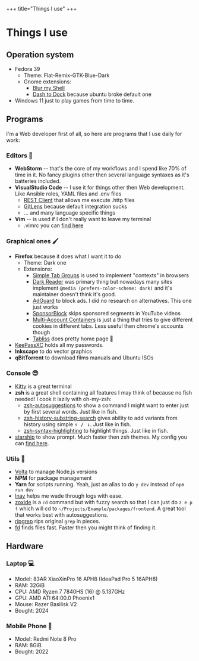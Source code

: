+++
title="Things I use"
+++

# Things I use

## Operation system 
- Fedora 39
  - Theme: Flat-Remix-GTK-Blue-Dark
  <!-- - Icons: Paper -->
  - Gnome extensions:
    - [Blur my Shell](https://github.com/aunetx/blur-my-shell)
    - [Dash to Dock](https://micheleg.github.io/dash-to-dock/) because ubuntu broke default one
    <!-- - [Draw On Your Screen 2](https://github.com/zhrexl/DrawOnYourScreen2). I don't know what happened to the first version, honestly. -->
- Windows 11 just to play games from time to time.

## Programs
I'm a Web developer first of all, so here are programs that I use daily for work:

### Editors 📝

- **WebStorm** -- that's the core of my workflows and I spend like 70% of time in it. No fancy plugins other then several language syntaxes as it's batteries included.
- **VisualStudio Code** -- I use it for things other then Web development. Like Ansible roles, YAML files and .env files
  <!-- - Extensions: -->
  - [REST Client](https://marketplace.visualstudio.com/items?itemName=humao.rest-client) that allows me execute .http files
  - [GitLens](https://marketplace.visualstudio.com/items?itemName=eamodio.gitlens) because default integration sucks
  - ... and many language specific things
  <!-- - Theme: [Ayu Mirage](https://marketplace.visualstudio.com/items?itemName=teabyii.ayu) -->
- **Vim** -- is used if I don't really want to leave my terminal
  - .vimrc you can [find here](https://github.com/BANOnotIT/dotfiles/blob/master/.vimrc)

### Graphical ones 🖌️
- **Firefox** because it does what I want it to do
  - Theme: Dark one
  - Extensions:
    - [Simple Tab Groups](https://github.com/drive4ik/simple-tab-groups) is used to implement "contexts" in browsers
    - [Dark Reader](https://darkreader.org/) was primary thing but nowadays many sites implement `@media (prefers-color-scheme: dark)` and it's maintainer doesn't think it's good.
    - [AdGuard](https://adguard.com/) to block ads. I did no research on alternatives. This one just works
    - [SponsorBlock](https://sponsor.ajay.app/) skips sponsored segments in YouTube videos
    - [Multi-Account Containers](https://github.com/mozilla/multi-account-containers) is just a thing that tries to give different cookies in different tabs. Less useful then chrome's accounts though
    - [Tabliss](https://tabliss.io/) does pretty home page 💅
- [KeePassXC](https://keepassxc.org/) holds all my passwords.
- **Inkscape** to do vector graphics
- **qBitTorrent** to download ~~films~~ manuals and Ubuntu ISOs

### Console 😎

- [Kitty](https://sw.kovidgoyal.net/kitty/) is a great terminal
- **zsh** is a great shell containing all features I may think of because no fish needed! I cook it lazily with oh-my-zsh:
  - [zsh-autosuggestions](https://github.com/zsh-users/zsh-autosuggestions) to show a command I might want to enter just by first several words. Just like in fish.
  - [zsh-history-substring-search](https://github.com/zsh-users/zsh-history-substring-search) gives ability to add variants from history using simple <kbd>↑ / ↓</kbd>. Just like in fish.
  - [zsh-syntax-highlighting](https://github.com/zsh-users/zsh-syntax-highlighting) to highlight things. Just like in fish.
- [starship](https://starship.rs/) to show prompt. Much faster then zsh themes. My config you can [find here](https://github.com/BANOnotIT/dotfiles/blob/master/.config/starship.toml).

### Utils 🧰

- [Volta](https://volta.sh/) to manage Node.js versions
- **NPM** for package management
- **Yarn** for scripts running. Yeah, just an alias to do `y dev` instead of `npm run dev`
- [lnav](https://lnav.org/) helps me wade through logs with ease.
- [zoxide](https://github.com/ajeetdsouza/zoxide) is a `cd` command but with fuzzy search so that I can just do `z e p f` which will cd to `~/Projects/Example/packages/frontend`. A great tool that works best with autosuggestions.
- [ripgrep](https://github.com/BurntSushi/ripgrep) rips original `grep` in pieces.
- [fd](https://github.com/sharkdp/fd) finds files fast. Faster then you might think of finding it.

## Hardware 

### Laptop 💻
- Model: 83AR XiaoXinPro 16 APH8 (IdeaPad Pro 5 16APH8)
- RAM: 32GiB
- CPU: AMD Ryzen 7 7840HS (16) @ 5.137GHz
- GPU: AMD ATI 64:00.0 Phoenix1
- Mouse: Razer Basilisk V2
- Bought: 2024

<!-- 
- Model: Acer Aspire V7
- RAM: 16GiB
- CPU: Intel i7-4702MQ (8) @ 3.2GHz
- GPU: NVIDIA GeForce GTX 850M
- Mouse: Razer Basilisk V2
- Bought: 2014
-->

### Mobile Phone 📱
- Model: Redmi Note 8 Pro
- RAM: 8GiB
- Bought: 2022
